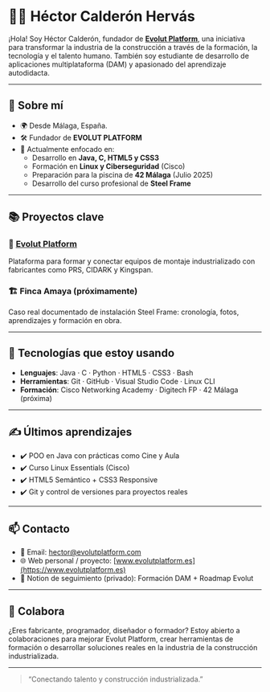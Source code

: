 # 👨‍💻 Héctor Calderón Hervás

¡Hola! Soy Héctor Calderón, fundador de **[Evolut Platform](https://www.evolutplatform.es)**, una iniciativa para transformar la industria de la construcción a través de la formación, la tecnología y el talento humano. También soy estudiante de desarrollo de aplicaciones multiplataforma (DAM) y apasionado del aprendizaje autodidacta.

---

## 🚀 Sobre mí

- 🌍 Desde Málaga, España.
- 🛠️ Fundador de **EVOLUT PLATFORM**
- 🎯 Actualmente enfocado en:
  - Desarrollo en **Java, C, HTML5 y CSS3**
  - Formación en **Linux y Ciberseguridad** (Cisco)
  - Preparación para la piscina de **42 Málaga** (Julio 2025)
  - Desarrollo del curso profesional de **Steel Frame**

---

## 📚 Proyectos clave

### 🔧 [Evolut Platform](https://github.com/hectorevolut/evolut-platform)
Plataforma para formar y conectar equipos de montaje industrializado con fabricantes como PRS, CIDARK y Kingspan.

### 🏗️ Finca Amaya (próximamente)
Caso real documentado de instalación Steel Frame: cronología, fotos, aprendizajes y formación en obra.

---

## 🧰 Tecnologías que estoy usando

- **Lenguajes**: Java · C · Python · HTML5 · CSS3 · Bash
- **Herramientas**: Git · GitHub · Visual Studio Code · Linux CLI
- **Formación**: Cisco Networking Academy · Digitech FP · 42 Málaga (próxima)

---

## ✍️ Últimos aprendizajes

- ✔️ POO en Java con prácticas como Cine y Aula
- ✔️ Curso Linux Essentials (Cisco)
- ✔️ HTML5 Semántico + CSS3 Responsive
- ✔️ Git y control de versiones para proyectos reales

---

## 📫 Contacto

- 📧 Email: [hector@evolutplatform.com](mailto:hector@evolutplatform.com)
- 🌐 Web personal / proyecto: [www.evolutplatform.es](https://www.evolutplatform.es)
- 🧠 Notion de seguimiento (privado): Formación DAM + Roadmap Evolut

---

## 🤝 Colabora

¿Eres fabricante, programador, diseñador o formador? Estoy abierto a colaboraciones para mejorar Evolut Platform, crear herramientas de formación o desarrollar soluciones reales en la industria de la construcción industrializada.

---

> “Conectando talento y construcción industrializada.”

